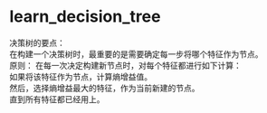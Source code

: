 # learn_decision_tree

决策树的要点：  
在构建一个决策树时，最重要的是需要确定每一步将哪个特征作为节点。  
原则：
在每一次决定构建新节点时，对每个特征都进行如下计算：  
    如果将该特征作为节点，计算熵增益值。  
然后，选择熵增益最大的特征，作为当前新建的节点。  
直到所有特征都已经用上。  
